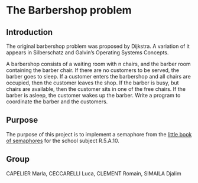 # The Barbershop problem
## Introduction
The original barbershop problem was proposed by Dijkstra. A variation of it
appears in Silberschatz and Galvin’s Operating Systems Concepts.


A barbershop consists of a waiting room with n chairs, and the
barber room containing the barber chair. If there are no customers
to be served, the barber goes to sleep. If a customer enters the
barbershop and all chairs are occupied, then the customer leaves
the shop. If the barber is busy, but chairs are available, then the
customer sits in one of the free chairs. If the barber is asleep, the
customer wakes up the barber. Write a program to coordinate the
barber and the customers.

## Purpose
The purpose of this project is to implement a semaphore from the [little book of semaphores](https://greenteapress.com/semaphores/LittleBookOfSemaphores.pdf) for the school subject R.5.A.10. 

## Group
CAPELIER Marla, CECCARELLI Luca, CLEMENT Romain, SIMAILA Djalim
